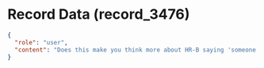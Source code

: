 # Record Data (record_3476)

```json
{
  "role": "user",
  "content": "Does this make you think more about HR-B saying 'someone doesn't like you' ? \n"
}
```
